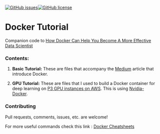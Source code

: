 [![GitHub issues](https://img.shields.io/github/issues/hamelsmu/Docker_Tutorial.svg)](https://github.com/hamelsmu/Docker_Tutorial/issues)[![GitHub license](https://img.shields.io/github/license/hamelsmu/Docker_Tutorial.svg)](https://github.com/hamelsmu/Docker_Tutorial)

# Docker Tutorial
Companion code to [How Docker Can Help You Become A More Effective Data Scientist](https://medium.com/@hamelhusain/how-docker-can-help-you-become-a-more-effective-data-scientist-7fc048ef91d5)

### Contents:

1. **Basic Tutorial:**  These are files that accompany the [Medium](https://medium.com/@hamelhusain/how-docker-can-help-you-become-a-more-effective-data-scientist-7fc048ef91d5) article that introduce Docker.

2. **GPU Tutorial:** These are files that I used to build a Docker container for deep learning on [P3 GPU instances on AWS](https://aws.amazon.com/ec2/instance-types/p3/).  This is using [Nvidia-Docker](https://github.com/NVIDIA/nvidia-docker).

### Contributing

Pull requests, comments, issues, etc. are welcome!  

For more useful commands check this link : [Docker Cheatsheets](https://github.com/anoru/awesome-cheatsheets/blob/master/tools/docker.sh)
